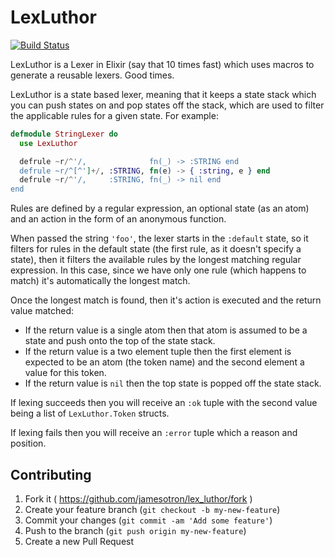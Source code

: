 # LexLuthor

[![Build Status](https://travis-ci.org/jamesotron/lex_luthor.svg)](https://travis-ci.org/jamesotron/lex_luthor)

LexLuthor is a Lexer in Elixir (say that 10 times fast) which uses macros to generate a reusable lexers. Good times.

LexLuthor is a state based lexer, meaning that it keeps a state stack which you can push states on and pop states off the stack, which are used to filter the applicable rules for a given state.  For example:

```elixir
defmodule StringLexer do
  use LexLuthor

  defrule ~r/^'/,              fn(_) -> :STRING end
  defrule ~r/^[^']+/, :STRING, fn(e) -> { :string, e } end
  defrule ~r/^'/,     :STRING, fn(_) -> nil end
end
```

Rules are defined by a regular expression, an optional state (as an atom) and an action in the form of an anonymous function.

When passed the string `'foo'`, the lexer starts in the `:default` state, so it filters for rules in the default state (the first rule, as it doesn't specify a state), then it filters the available rules by the longest matching regular expression.  In this case, since we have only one rule (which happens to match) it's automatically the longest match.

Once the longest match is found, then it's action is executed and the return value matched:
  - If the return value is a single atom then that atom is assumed to be a state and push onto the top of the state stack.
  - If the return value is a two element tuple then the first element is expected to be an atom (the token name) and the second element a value for this token.
  - If the return value is `nil` then the top state is popped off the state stack.

If lexing succeeds then you will receive an `:ok` tuple with the second value being a list of `LexLuthor.Token` structs.

If lexing fails then you will receive an `:error` tuple which a reason and position.

## Contributing

1. Fork it ( https://github.com/jamesotron/lex_luthor/fork )
2. Create your feature branch (`git checkout -b my-new-feature`)
3. Commit your changes (`git commit -am 'Add some feature'`)
4. Push to the branch (`git push origin my-new-feature`)
5. Create a new Pull Request
